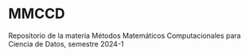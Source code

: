 # MMCCD
Repositorio de la materia Métodos Matemáticos Computacionales para Ciencia de Datos, semestre 2024-1
